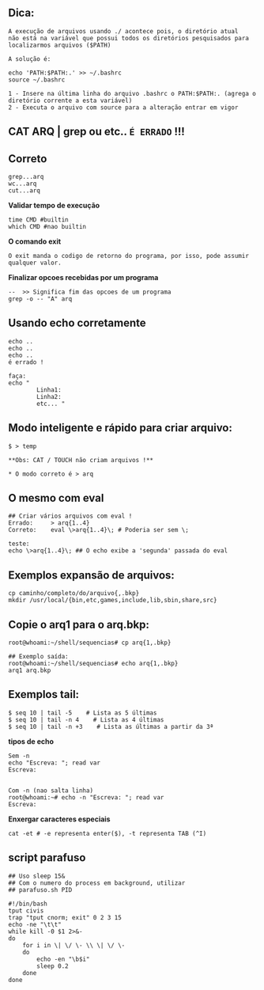 ## Dica:

```
A execução de arquivos usando ./ acontece pois, o diretório atual
não está na variável que possui todos os diretórios pesquisados para localizarmos arquivos ($PATH)

A solução é:

echo 'PATH:$PATH:.' >> ~/.bashrc
source ~/.bashrc

1 - Insere na última linha do arquivo .bashrc o PATH:$PATH:. (agrega o diretório corrente a esta variável)
2 - Executa o arquivo com source para a alteração entrar em vigor
```

## CAT ARQ | grep ou etc.. ` É ERRADO ` !!!
## Correto
```
grep...arq
wc...arq
cut...arq
```

**Validar tempo de execução**
```
time CMD #builtin
which CMD #nao builtin
```

**O comando exit**
```
O exit manda o codigo de retorno do programa, por isso, pode assumir qualquer valor.
```

**Finalizar opcoes recebidas por um programa**
```
--  >> Significa fim das opcoes de um programa
grep -o -- "A" arq
```

## Usando echo corretamente
```
echo ..
echo ..
echo ..
é errado !

faça:
echo "
		Linha1:
		Linha2:
		etc... "
```

## Modo inteligente e rápido para criar arquivo:

```
$ > temp

**Obs: CAT / TOUCH não criam arquivos !**

* O modo correto é > arq

```

## O mesmo com eval
```
## Criar vários arquivos com eval !
Errado:		> arq{1..4}
Correto: 	eval \>arq{1..4}\; # Poderia ser sem \;

teste:
echo \>arq{1..4}\; ## O echo exibe a 'segunda' passada do eval 
```

## Exemplos expansão de arquivos:
```
cp caminho/completo/do/arquivo{,.bkp}
mkdir /usr/local/{bin,etc,games,include,lib,sbin,share,src}
```

## Copie o arq1 para o arq.bkp:
```
root@whoami:~/shell/sequencias# cp arq{1,.bkp}

## Exemplo saída:
root@whoami:~/shell/sequencias# echo arq{1,.bkp}
arq1 arq.bkp 
```
## Exemplos tail:
```
$ seq 10 | tail -5    # Lista as 5 últimas
$ seq 10 | tail -n 4    # Lista as 4 últimas
$ seq 10 | tail -n +3    # Lista as últimas a partir da 3ª
```

**tipos de echo**
```
Sem -n
echo "Escreva: "; read var
Escreva:


Com -n (nao salta linha)
root@whoami:~# echo -n "Escreva: "; read var
Escreva:
```

**Enxergar caracteres especiais**
```
cat -et # -e representa enter($), -t representa TAB (^I)
```

## script parafuso

```
## Uso sleep 15&
## Com o numero do process em background, utilizar
## parafuso.sh PID 

#!/bin/bash
tput civis
trap "tput cnorm; exit" 0 2 3 15
echo -ne "\t\t"
while kill -0 $1 2>&-
do
	for i in \| \/ \- \\ \| \/ \-
	do
		echo -en "\b$i"
		sleep 0.2
	done
done

```
